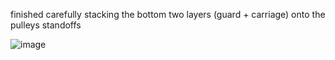 finished carefully stacking the bottom two layers (guard + carriage) onto the pulleys standoffs

![image](https://github.com/morotonai/replac3d/assets/156618723/34327d3d-f527-4bcf-a04c-32d5fafd0350)
